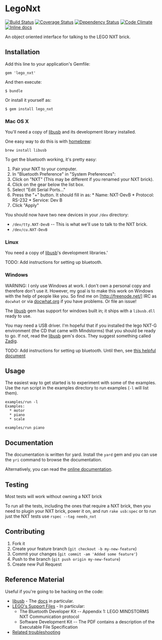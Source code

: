 # LegoNxt

[![Build Status](https://secure.travis-ci.org/docwhat/lego_nxt.png?branch=master)](http://travis-ci.org/docwhat/lego_nxt)
[![Coverage Status](https://coveralls.io/repos/docwhat/lego_nxt/badge.png?branch=master)](https://coveralls.io/r/docwhat/lego_nxt)
[![Dependency Status](https://gemnasium.com/docwhat/lego_nxt.png)](https://gemnasium.com/docwhat/lego_nxt)
[![Code Climate](https://codeclimate.com/github/docwhat/lego_nxt.png)](https://codeclimate.com/github/docwhat/lego_nxt)
[![Inline docs](http://inch-ci.org/github/docwhat/lego_nxt.png)](http://inch-ci.org/github/docwhat/lego_nxt)

An object oriented interface for talking to the LEGO NXT brick.

## Installation

Add this line to your application's Gemfile:

    gem 'lego_nxt'

And then execute:

    $ bundle

Or install it yourself as:

    $ gem install lego_nxt

### Mac OS X

You'll need a copy of [libusb](http://www.libusb.org/) and its development library installed.

One easy way to do this is with [homebrew](http://mxcl.github.com/homebrew/):

    brew install libusb

To get the bluetooth working, it's pretty easy:

1. Pair your NXT to your computer.
1. In "Bluetooth Preference" in "System Preferences":
  1. Click on "NXT" (This may be different if you renamed your NXT brick).
  1. Click on the gear below the list box.
  1. Select "Edit Serial Ports..."
  1. Press the "+" button.  It should fill in as:
    * Name: NXT-DevB
    * Protocol: RS-232
    * Service: Dev B
  1. Click "Apply"

You should now have two new devices in your `/dev` directory:
  * `/dev/tty.NXT-DevB` -- This is what we'll use to talk to the NXT brick.
  * `/dev/cu.NXT-DevB`

### Linux

You need a copy of [libusb](http://www.libusb.org/)'s development libraries.'

TODO: Add instructions for setting up bluetooth.

### Windows

WARNING: I only use Windows at work. I don't own a personal copy and therefore
don't use it.  However, my goal is to make this work on Windows with the help
of people like you.  So find me on [http://freenode.net/] IRC as `docwhat` or
via [docwhat.org](http://docwhat.org) if you have problems. Or file an issue!

The [libusb](https://github.com/larskanis/libusb) gem has support for windows
built in; it ships with a `libusb.dll` ready to use.

You may need a USB driver. I'm hopeful that if you installed the lego NXT-G
environment (the CD that came with Mindstorms) that you should be ready to go.
If not, read the [libusb](https://github.com/larskanis/libusb) gem's docs.
They suggest something called
[Zadig](http://sourceforge.net/apps/mediawiki/libwdi/index.php?title=Main_Page).

TODO: Add instructions for setting up bluetooth. Until then, see [this helpful
document](http://www.eng.buffalo.edu/~colinlea/Bluetooth_With_NXT.pdf)

## Usage

The easiest way to get started is to experiment with some of the examples. Use
the run script in the examples directory to run examples (`-l` will list them).

```
examples/run -l
Examples:
  * motor
  * piano
  * scale

examples/run piano
```

## Documentation

The documentation is written for yard. Install the `yard` gem and you can
use the `yri` command to browse the documentation.

Alternatively, you can read the [online documentation](http://rubydoc.info/github/docwhat/lego_nxt/master/frames).

## Testing

Most tests will work without owning a NXT brick

To run all the tests, including the ones that require a NXT brick, then you need to
plugin your NXT brick, power it on, and run `rake usb:spec` or to run just the
NXT tests use `rspec --tag needs_nxt`

## Contributing

1. Fork it
2. Create your feature branch (`git checkout -b my-new-feature`)
3. Commit your changes (`git commit -am 'Added some feature'`)
4. Push to the branch (`git push origin my-new-feature`)
5. Create new Pull Request

## Reference Material

Useful if you're going to be hacking on the code:

* [libusb](https://github.com/larskanis/libusb) - The [docs](http://rubydoc.info/gems/libusb/LIBUSB) in particular.
* [LEGO's Support Files](http://mindstorms.lego.com/en-us/support/files/default.aspx#Advanced) - In particular:
    * The Bluetooth Developer Kit -- Appendix 1: LEGO MINDSTORMS NXT Communication protocol
    * Software Development Kit -- The PDF contains a description of the Executable File Specification
* [Related troubleshooting](http://www.mindstorms.rwth-aachen.de/documents/downloads/doc/troubleshooting.html)
